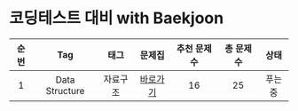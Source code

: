# 코딩테스트 대비 with Baekjoon

| 순번 | Tag                          | 태그                | 문제집    | 추천 문제 수 | 총 문제 수 |  상태             |
| :--: | :--------------------------: | :-----------------: | :------:  | :---------:  | :------: |:---------------:|
| 1 | Data Structure | 자료구조 | [바로가기](./폴더이름) | 16 | 25 | 푸는중 |
